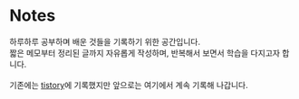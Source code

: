 # Notes

하루하루 공부하며 배운 것들을 기록하기 위한 공간입니다.  
짧은 메모부터 정리된 글까지 자유롭게 작성하며, 반복해서 보면서 학습을 다지고자 합니다.
<br><br>
기존에는 [tistory](https://ji35.tistory.com/)에 기록했지만 앞으로는 여기에서 계속 기록해 나갑니다.
